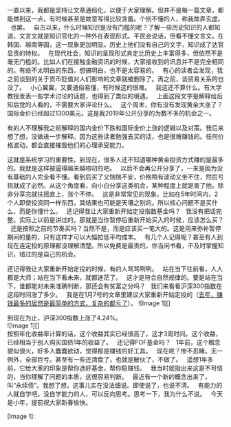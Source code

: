 一直以来，我都是坚持让文章通俗化，以便于大家理解。但并不是每一篇文章，都能做到这一点，有时候甚至是故意写得比较含蓄。个别不懂的人，称我故弄玄虚。
 
也罢。
 
自古以来，什么时候知识是没有门槛的呢？了解一些历史知识的人都知道，文言文就是知识官化的一种外在表现形式。平民会说话，但看不懂文言文。在韩国、越南等国，这一现象更加明显。历史上他们没有自己的文字，知识成了达官显贵的特权。
 
在现代社会，知识的呈现形式肯定比历史上丰富得多，但依然不是毫无门槛的。比如人们在接触金融资讯的时候，大家接收到的讯息并不是完全相同的。有些不太明白的东西，想搞明白，也不是太容易的。
 
有心的读者会发现，我之前谈到的关于货币贬值对人们影响的文章就被删除了。再之前，谈贸易关系的也没了。
 
小心翼翼，又要通俗易懂，有时候这的很难。
 
我这还不算什么。有大学教授发表一些学术讨论的话题，也得到了类似的境遇。
 
上面这段文字是解释给后知后觉的人看的，不需要大家评论什么。
 
这个周末，你有没有发现黄金大涨了？国际金价已经超过1300美元。这是我2019年公开分享的为数不多的机会之一。
  
有的人不理解我之前解释的国内金价下跌和国际金价上涨的逻辑以及对策。我后来想了想，没做进一步解释。因为这些读者勉强去买的话，也是很难赚钱的。任何价格波动，都会直接摧毁他们的心理承受能力。
  
这就是系统学习的重要性。到现在，很多人还不知道哪种黄金投资方式赚的是最多的。我就是这样被逼得越来越唠叨的吧。
 
以后不会再公开分享了，一来是因为没有基础的人完全看不懂。看到后买了又惴惴不安，价格稍有波动又坐不住，然后亏损就成了必然。从这个角度看，向小白分享这类机会，某种程度上就是害了他。除非分享完就扶摇直上，涨个不停。
 
这是非常常见的现象。比如在5年时间内，2个人即使投资同一样东西，其结果也可能是天壤之别的。所以核心问题不是买什么，而是你懂什么。
 
还记得我让大家重新开始定投指数基金吗？
 
我没有把话完整。实际上以前是讲过的，那就是当你暂停后重新开始买入的时候，应该怎么买？
 
还是按照之前的节奏买吗？当然不是，而是应该买一笔大的。这是用来弥补暂停期间的量的，只有这样才可以大幅拉低平均成本。
 
有几个人记得呢？甚至有人到现在连定投的原理都没理解清楚。所以免费是最贵的，你当闲书看，不及时掌握知识，错过的是自己的机会。
  
还记得我让大家重新开始定投的时候，有的人骂骂咧咧。
 
站在当下往前看，人人都是大师；站在当下看未来，就都迷茫了。
 
这才是符合自然规律的。要是站在当下，谁都能对未来准确判断，那还会有贫富之分吗？
 
我们来看看沪深300指数在这段时间涨了多少。
 
我是在1月7号的文章里建议大家重新开始定投的（[去年，赚钱最多的居然是最简单的方式，复杂的都亏了][Link 1]）。
![Image 1][]
  
到现在为止，沪深300指数上涨了4.24%。  
![Image 1][]
   
按照年化收益率计算的话，这个收益其实已经很高了。这才3周时间。这个收益，已经相当于别人购买国债1年的收益了。
 
还记得FOF基金吗？
 
1年前，这个概念貌似很火，好多人蠢蠢欲动，觉得那是赚钱的好工具。
 
现在呢？惨不忍睹。无一例外，全部巨亏。甚至有一些还清盘了，也就是散伙了，不做了。
 
遥想1年多前，它给大家的印象是帮你选好基金，帮你稳赚钱。
 
我当时就指出来这是不可信的，当你理解了问题的本质，这很容易判断。
 
最近有一个新的概念出来了，叫“永续债”。我想了想，这事儿实在没法细说。即使说了，也说不清。
 
有能力的人就自学吧。没自学能力的人，可以反向思考。思考一下，我为什么不说。
 
今天是小年，提前祝大家新春愉快。

[Link 1]: http://mp.weixin.qq.com/s?__biz=MzU0NTkyOTAzMw==&mid=2247485931&idx=1&sn=5b896ce84fc87d5f8ad0d2bd7573f3a3&chksm=fb642bcdcc13a2db759e403a6aeb21b859f00b05674e0444080d95e45b3041f0bc7ad3e2219b&scene=21#wechat_redirect
[Image 1]: 